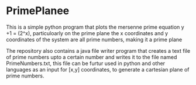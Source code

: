 # PrimePlanee

This is a simple python program that plots the mersenne prime equation 
y +1 = (2^x), particuloarly on the prime plane 
the x coordinates and y coordinates of the system are all prime numbers, making it a prime plane

The repository also contains a java file writer program that creates a text file of prime numbers upto a certain number and writes it to the file named PrimeNumbers.txt, this file can be furtur used in python and other languages as an input for [x,y] coordinates, to generate a cartesian plane of prime numbers.  
